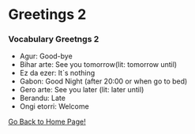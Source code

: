 # ​Greetings 2
### Vocabulary Greetngs 2
* Agur: Good-bye
* Bihar arte: See you tomorrow(lit: tomorrow until)
* Ez da ezer: It`s nothing
* Gabon: Good Night (after 20:00 or when go to bed)
* Gero arte: See you later (lit: later until)
* Berandu: Late
* Ongi etorri: Welcome

[ Go Back to Home Page!](..)
